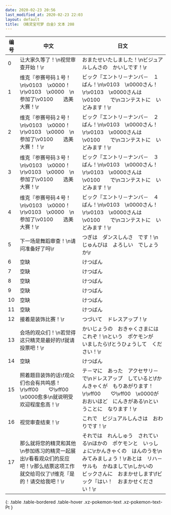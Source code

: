 ```yaml
---
date: 2020-02-23 20:56
last_modified_at: 2020-02-23 22:03
layout: default
title: 《精灵宝可梦 白金》文本 208
---
```

| 编号 | 中文 | 日文 |
| ---- | ---- | ---- |
| 0 | 让大家久等了！\n视觉审查开始！\r | おまたせいたしました！\nビジュアルしんさの　かいしです！\r |
| 1 | 维克『参赛号码１号！\n\v0103　\x0000！\r\v0103　\x0000　\n参加了\v0100　　选美大赛！\r | ビック『エントリ－ナンバ－　１ばん！\n\v0103　\x0000さん！\r\v0103　\x0000さんは　\v0100　　で\nコンテストに　いどみます！\r |
| 2 | 维克『参赛号码２号！\n\v0103　\x0000！\r\v0103　\x0000　\n参加了\v0100　　选美大赛！！\r | ビック『エントリ－ナンバ－　２ばん！\n\v0103　\x0000さん！\r\v0103　\x0000さんは　\v0100　　で\nコンテストに　いどみます！\r |
| 3 | 维克『参赛号码３号！\n\v0103　\x0000！\r\v0103　\x0000　\n参加了\v0100　　选美大赛！\r | ビック『エントリ－ナンバ－　３ばん！\n\v0103　\x0000さん！\r\v0103　\x0000さんは　\v0100　　で\nコンテストに　いどみます！\r |
| 4 | 维克『参赛号码４号！\n\v0103　\x0000！\r\v0103　\x0000　\n参加了\v0100　　选美大赛！\r | ビック『エントリ－ナンバ－　４ばん！\n\v0103　\x0000さん！\r\v0103　\x0000さんは　\v0100　　で\nコンテストに　いどみます！\r |
| 5 | 下一场是舞蹈审查！\n请问准备好了吗\r | つぎは　ダンスしんさ　です！\nじゅんびは　よろしい　でしょうか\r |
| 6 | 空缺 | けつばん |
| 7 | 空缺 | けつばん |
| 8 | 空缺 | けつばん |
| 9 | 空缺 | けつばん |
| 10 | 空缺 | けつばん |
| 11 | 空缺 | けつばん |
| 12 | 接着是装饰比赛！\r | つづいて　ドレスアップ！\r |
| 13 | 会场的观众们！\n若觉得这只精灵是最好的\f就请投票吧！\r | かいじょうの　おきゃくさまには　これぞ！\nという　ポケモンが　いましたら\fとうひょうして　ください！\r |
| 14 | 空缺 | けつばん |
| 15 | 照着题目装饰的话\f观众们也会有共鸣感！\r\vff00　　♡\vff00　\x0000愈多\n就说明受欢迎程度愈高！\r | テ－マに　あった　アクセサリ－で\nドレスアップ　していると\fかんきゃくが　もりあがります！\r\vff00　　♡\vff00　\x0000が　おおいほど　にんきがある\nということに　なります！\r |
| 16 | 视觉审查结束！\r | これで　ビジュアルしんさは　おわりです！\r |
| 17 | 那么就将您的精灵和其他\n参加练习的精灵一起展出\r看看观众们的反应吧！\r那么结票这项工作就交给司仪了\f维克『是的！请交给我吧！\r | それでは　れんしゅう　されている\nほかの　ポケモンと　いっしょに\rかんきゃくの　はんのうを\nみてみましょう！\rあとは　リハ－サルも　かねまして\nしかいの　ビックさんに　おまかせします\fビック『はい！　おまかせください！\r |
{: .table .table-bordered .table-hover .xz-pokemon-text .xz-pokemon-text-Pt }